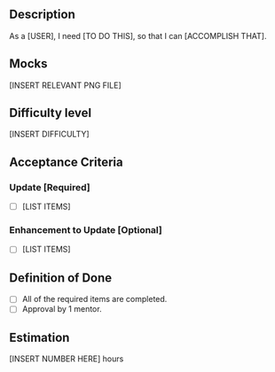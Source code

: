 ## Description
As a [USER],
I need [TO DO THIS],
so that I can [ACCOMPLISH THAT].

## Mocks
[INSERT RELEVANT PNG FILE]

## Difficulty level
[INSERT DIFFICULTY]

## Acceptance Criteria
### Update [Required]
- [ ] [LIST ITEMS]
### Enhancement to Update [Optional]
- [ ] [LIST ITEMS]

## Definition of Done
- [ ] All of the required items are completed.
- [ ] Approval by 1 mentor.

## Estimation
[INSERT NUMBER HERE] hours 
